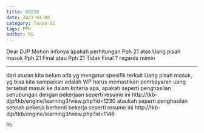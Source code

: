 ```yaml
---
title: 49229
date: 2021-04-08
category: Tanya-SC
tags: PPh
author: RS
---
```


Dear DJP Mohon infonya apakah perhitungan Pph 21 atas Uang pisah masuk Pph 21 Final atau Pph 21 Tidak Final ? regards mimin

---

dari aturan kita belum ada yg mengatur spesifik terkait Uang pisah masuk, yg bisa kita sampaikan adalah WP harus memastikan pembayaran uang tersebut masuk ke dalam kriteria apa, apakah seperti penghasilan sehubungan dengan pekerjaan seperti resume ini http://tkb-djp/tkb/engine/learning3/view.php?id=1230 ataukah seperti penghasilan setelah pekerja berhenti bekerja seperti resume ini http://tkb-djp/tkb/engine/learning3/view.php?id=1146

`RS`
